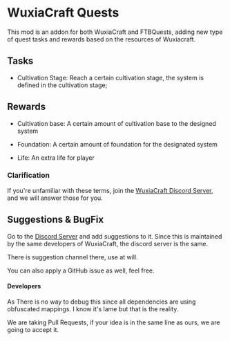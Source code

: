 # WuxiaCraft Quests

This mod is an addon for both WuxiaCraft and FTBQuests, adding new type of quest tasks and rewards based on the resources of Wuxiacraft.

## Tasks

- Cultivation Stage: Reach a certain cultivation stage, the system is defined in the cultivation stage;

## Rewards

- Cultivation base: A certain amount of cultivation base to the designed system

- Foundation: A certain amount of foundation for the designated system

- Life: An extra life for player

### Clarification

If you're unfamiliar with these terms, join the [WuxiaCraft Discord Server](https://discord.gg/6Yq7S5DaDiscord), and we will answer those for you.

## Suggestions & BugFix

Go to the [Discord Server](https://discord.gg/6Yq7S5DaDiscord) and add suggestions to it. Since this is maintained by the same developers of WuxiaCraft, the discord server is the same.

There is suggestion channel there, use at will.

You can also apply a GitHub issue as well, feel free.


#### Developers

As There is no way to debug this since all dependencies are using obfuscated mappings. I know it's lame but that is the reality.

We are taking Pull Requests, if your idea is in the same line as ours, we are going to accept it.
